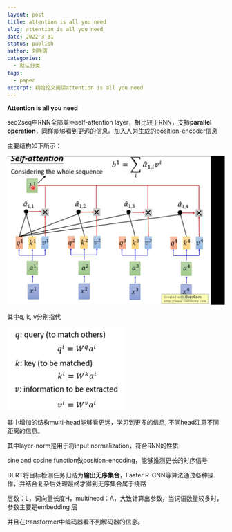 ```yaml
---
layout: post
title: attention is all you need
slug: attention is all you need
date: 2022-3-31
status: publish
author: 刘胜琪
categories: 
  - 默认分类
tags: 
  - paper
excerpt: 初始论文阅读attention is all you need
---
```


**Attention is all you need**

seq2seq中RNN全部盖臣self-attention layer，相比较于RNN，支持**parallel operation**，同样能够看到更远的信息。加入人为生成的position-encoder信息

主要结构如下所示：

![](attetion.assets/image-20220331211534007.png)

其中q, k, v分别指代

<img src="attetion.assets/Snipaste_2022-03-31_20-23-29.png" style="zoom:50%;" />

其中增加的结构multi-head能够看更远，学习到更多的信息, 不同head注意不同距离的信息。

其中layer-norm是用于将input normalization，符合RNN的性质



sine and cosine function做position-encoding，能够推测更长的时序信号



DERT将目标检测任务归结为**输出无序集合**，Faster R-CNN等算法通过各种操作，并结合复杂后处理最终才得到无序集合属于绕路



层数：L，词向量长度H，multihead：A，大致计算出参数，当词语数量较多时，参数主要是embedding 层

并且在transformer中编码器看不到解码器的信息。